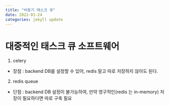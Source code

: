 ```yaml
---
title: "비동기 태스크 큐"
date: 2022-01-24
categories: jekyll update
---
```


# 대중적인 태스크 큐 소프트웨어
1. celery
- 장점 : backend DB를 설정할 수 있어, redis 말고 따로 저장하지 않아도 된다.


2. redis queue
- 단점 : backend DB 설정이 불가능하여, 만약 영구적인(redis 는 in-memory) 저장이 필요하다면 따로 구축 필요